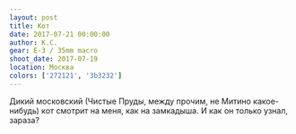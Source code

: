 ```yaml
---
layout: post
title: Кот
date: 2017-07-21 00:00:00
author: К.С.
gear: E-3 / 35mm macro
shoot_date: 2017-07-19
location: Москва
colors: ['272121', '3b3232']
---
```

Дикий московский (Чистые Пруды, между прочим, не Митино какое-нибудь) кот смотрит на меня, как на замкадыша. И как он только узнал, зараза?
